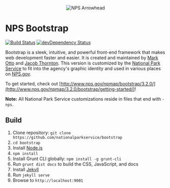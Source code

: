 <p align="center">
  <img src="http://www.nps.gov/npmap/img/nps-arrowhead-medium.png" alt="NPS Arrowhead">
</p>

# NPS Bootstrap

[![Build Status](https://secure.travis-ci.org/nationalparkservice/bootstrap.png)](http://travis-ci.org/nationalparkservice/bootstrap) [![devDependency Status](https://david-dm.org/nationalparkservice/bootstrap/dev-status.png)](https://david-dm.org/nationalparkservice/bootstrap#info=devDependencies)

Bootstrap is a sleek, intuitive, and powerful front-end framework that makes web development faster and easier. It is created and maintained by [Mark Otto](http://twitter.com/mdo) and [Jacob Thornton](http://twitter.com/fat). This version is customized by the [National Park Service](http://www.nps.gov) to fit into the agency's graphic identity and used in various places on [NPS.gov](http://www.nps.gov).

To get started, check out [http://www.nps.gov/npmap/bootstrap/3.2.0/](http://www.nps.gov/npmap/3.2.0/bootstrap/getting-started/)!

**Note:** All National Park Service customizations reside in files that end with `-nps`.

## Build

1. Clone repository: `git clone https://github.com/nationalparkservice/bootstrap`
2. `cd bootstrap`
3. Install [Node.js](http://nodejs.org/download)
4. `npm install`
5. Install Grunt CLI globally: `npm install -g grunt-cli`
6. Run `grunt dist docs` to build the CSS, JavaScript, and docs
7. Install [Jekyll](http://jekyllrb.com/)
8. Run `jekyll serve`
9. Browse to `http://localhost:9001`
